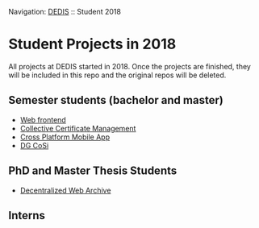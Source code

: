 Navigation: [DEDIS](https://github.com/dedis/doc) ::
Student 2018

# Student Projects in 2018

All projects at DEDIS started in 2018. Once the projects are finished, they will
be included in this repo and the original repos will be deleted.

## Semester students (bachelor and master)

- [Web frontend](https://github.com/dedis/student_18_web)
- [Collective Certificate Management](https://github.com/dedis/student_18_ccm_pages)
- [Cross Platform Mobile App](https://github.com/dedis/student_18_xplatform)
- [DG CoSi](https://github.com/dedis/student_18_dgcosi)

## PhD and Master Thesis Students

- [Decentralized Web Archive](https://github.com/dedis/student_18_decenar)

## Interns
